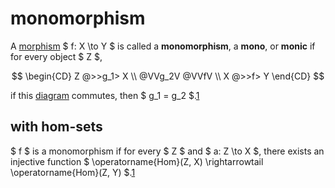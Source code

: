 # monomorphism

A [morphism](/math/category-theory/category.md) $ f: X \to Y $ is called a
**monomorphism**, a **mono**, or **monic** if for every object $ Z $,

$$
\begin{CD}
Z @>>g_1> X \\
@VVg_2V @VVfV \\
X @>>f> Y
\end{CD}
$$

if this [diagram](/math/category-theory/diagram.md) commutes, then $ g_1 = g_2
$.[1]

## with hom-sets

$ f $ is a monomorphism if for every $ Z $ and $ a: Z \to X $, there exists an
injective function $ \operatorname{Hom}(Z, X) \rightarrowtail
\operatorname{Hom}(Z, Y) $.[1]

[1]: https://ncatlab.org/nlab/show/monomorphism
